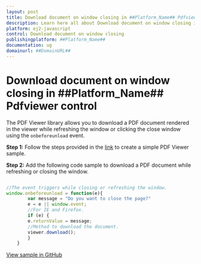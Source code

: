 ```yaml
---
layout: post
title: Download document on window closing in ##Platform_Name## Pdfviewer control | Syncfusion
description: Learn here all about Download document on window closing in Syncfusion ##Platform_Name## Pdfviewer control of Syncfusion Essential JS 2 and more.
platform: ej2-javascript
control: Download document on window closing 
publishingplatform: ##Platform_Name##
documentation: ug
domainurl: ##DomainURL##
---
```


# Download document on window closing in ##Platform_Name## Pdfviewer control

The PDF Viewer library allows you to download a PDF document rendered in the viewer while refreshing the window or clicking the close window using the `onbeforeunload` event.

**Step 1:** Follow the steps provided in the [link](https://ej2.syncfusion.com/documentation/pdfviewer/getting-started/) to create a simple PDF Viewer sample.

**Step 2:** Add the following code sample to download a PDF document while refreshing or closing the window.

```ts

//The event triggers while closing or refreshing the window.
window.onbeforeunload = function(e){
        var message = "Do you want to close the page?"
        e = e || window.event;
        //For IE and Firefox.
        if (e) {
        e.returnValue = message;
        //Method to download the document.
        viewer.download();
        }
    }

```

[View sample in GitHub](https://github.com/SyncfusionExamples/javascript-pdf-viewer-examples/tree/master/Download/Download%20the%20pdf%20document%20before%20closing%20window%20or%20refresh)